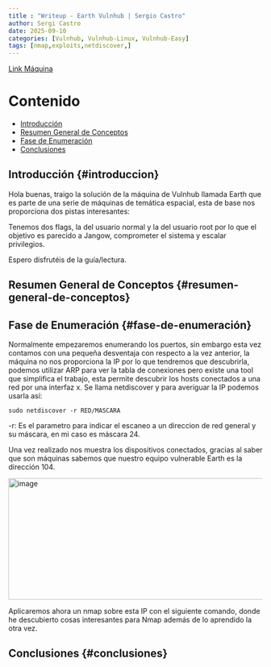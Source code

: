 ```yaml
---
title : "Writeup - Earth Vulnhub | Sergio Castro"
author: Sergi Castro
date: 2025-09-10
categories: [Vulnhub, Vulnhub-Linux, Vulnhub-Easy]
tags: [nmap,exploits,netdiscover,]
---
```


[Link Máquina](https://www.vulnhub.com/entry/the-planets-earth,755/)

# Contenido

- [Introducción](#introduccion)
- [Resumen General de Conceptos](#resumen-general-de-conceptos)
- [Fase de Enumeración](#fase-de-enumeración)
- [Conclusiones](#conclusiones)

## Introducción {#introduccion}

Hola buenas, traigo la solución de la máquina de Vulnhub llamada Earth que es parte de una serie de máquinas de temática espacial, 
esta de base nos proporciona dos pistas interesantes:

Tenemos dos flags, la del usuario normal y la del usuario root por lo que el objetivo es parecido a Jangow, comprometer el sistema y escalar privilegios.

Espero disfrutéis de la guía/lectura.

## Resumen General de Conceptos {#resumen-general-de-conceptos}

## Fase de Enumeración {#fase-de-enumeración}

Normalmente empezaremos enumerando los puertos, sin embargo esta vez contamos con una pequeña desventaja con respecto a la vez anterior, la máquina no nos proporciona la IP por lo que tendremos que descubrirla,
podemos utilizar ARP para ver la tabla de conexiones pero existe una tool que simplifica el trabajo, esta permite descubrir los hosts conectados a una red por una interfaz x. Se llama netdiscover y para averiguar la IP podemos usarla así:

```
sudo netdiscover -r RED/MASCARA
```
-r: Es el parametro para indicar el escaneo a un direccion de red general y su máscara, en mi caso es máscara 24. 

Una vez realizado nos muestra los dispositivos conectados, gracias al saber que son máquinas sabemos que nuestro equipo vulnerable Earth es la dirección 104.

<img width="778" height="241" alt="image" src="https://github.com/user-attachments/assets/16beeed2-4fb7-46d8-b26a-c8f5224777fc" />

Aplicaremos ahora un nmap sobre esta IP con el siguiente comando, donde he descubierto cosas interesantes para Nmap además de lo aprendido la otra vez.



## Conclusiones {#conclusiones}





